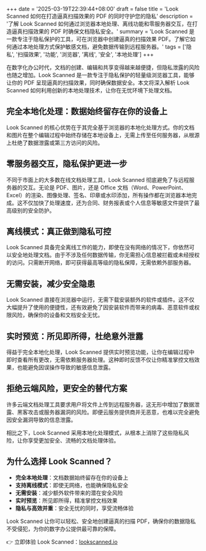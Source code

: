 +++
date = '2025-03-19T22:39:44+08:00'
draft = false
title = 'Look Scanned 如何在打造逼真扫描效果的 PDF 的同时守护您的隐私'
description = '了解 Look Scanned 如何通过浏览器本地处理、离线功能和零服务器交互，在打造逼真扫描效果的 PDF 时确保文档隐私安全。'
summary = 'Look Scanned 是一款专注于隐私保护的工具，可在浏览器中创建逼真的扫描效果 PDF。了解它如何通过本地处理方式保护敏感文档，避免数据传输到远程服务器。'
tags = ['隐私', '扫描效果', '功能', '浏览器', '离线', '安全', '本地处理']
+++

在数字化办公时代，文档的创建、编辑和共享变得越来越便捷，但隐私泄露的风险也随之增加。Look Scanned 是一款专注于隐私保护的轻量级浏览器工具，能够让你的 PDF 呈现逼真的扫描效果，同时确保数据安全。本文将深入解析 Look Scanned 如何利用创新的本地处理技术，让你在无忧环境下处理文档。

## 完全本地化处理：数据始终留存在你的设备上

Look Scanned 的核心优势在于其完全基于浏览器的本地化处理方式。你的文档和图片在整个编辑过程中始终存储在本地设备上，无需上传至任何服务器，从根源上杜绝了数据泄露或第三方访问的风险。

## 零服务器交互，隐私保护更进一步

不同于市面上的大多数在线文档处理工具，Look Scanned 彻底避免了与远程服务器的交互。无论是 PDF、图片，还是 Office 文档（Word、PowerPoint、Excel）的渲染、图像处理、签名、印章或水印添加，所有操作都在浏览器本地完成。这不仅加快了处理速度，还为合同、财务报表或个人信息等敏感文件提供了最高级别的安全防护。

## 离线模式：真正做到隐私可控

Look Scanned 具备完全离线工作的能力，即使在没有网络的情况下，你依然可以安全地处理文档。由于不涉及任何数据传输，你无需担心信息被拦截或未经授权的访问。只需断开网络，即可获得最高等级的隐私保障，无需依赖外部服务器。

## 无需安装，减少安全隐患

Look Scanned 直接在浏览器中运行，无需下载安装额外的软件或插件。这不仅大幅提升了使用的便捷性，还有效避免了因安装软件而带来的病毒、恶意软件或权限风险，确保你的设备和文档安全无忧。

## 实时预览：所见即所得，杜绝意外泄露

得益于完全本地化处理，Look Scanned 提供实时预览功能，让你在编辑过程中即时查看所有更改，无需依赖服务器处理。这种即时反馈不仅让你精准掌控文档效果，也能避免因误操作导致的敏感信息泄露。

## 拒绝云端风险，更安全的替代方案

许多云端文档处理工具要求用户将文件上传到远程服务器，这无形中增加了数据泄露、黑客攻击或服务器漏洞的风险。即便云服务提供商并无恶意，也难以完全避免因安全漏洞导致的信息泄露。

相比之下，Look Scanned 采用本地化处理模式，从根本上消除了这些隐私风险，让你享受更加安全、流畅的文档处理体验。

## 为什么选择 Look Scanned？

- **完全本地处理**：文档数据始终留存在你的设备上
- **支持离线模式**：即使无网络，也能确保隐私安全
- **无需安装**：减少额外软件带来的潜在安全风险
- **实时预览**：所见即所得，精准掌控文档效果
- **隐私与高效并重**：安全无忧的同时，享受流畅体验

Look Scanned 让你可以轻松、安全地创建逼真的扫描 PDF，确保你的数据隐私不受侵犯，为你的数字办公提供最可靠的保障。

👉 立即体验 Look Scanned：[lookscanned.io](https://lookscanned.io)
